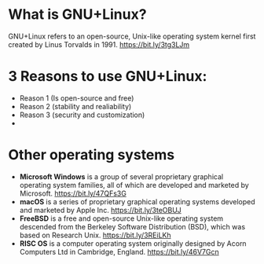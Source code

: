 # What is GNU+Linux?
GNU+Linux refers to an open-source, Unix-like operating system kernel first created by Linus Torvalds in 1991.
https://bit.ly/3tg3LJm

# 3 Reasons to use GNU+Linux:
* Reason 1 (Is open-source and free)
* Reason 2 (stability and realiability)
* Reason 3 (security and customization)
* 
# Other operating systems
* **Microsoft Windows** is a group of several proprietary graphical operating system families, all of which are developed and marketed by Microsoft.
https://bit.ly/47QFs3G
* **macOS** is a series of proprietary graphical operating systems developed and marketed by Apple Inc.
https://bit.ly/3teOBUJ
* **FreeBSD** is a free and open-source Unix-like operating system descended from the Berkeley Software Distribution (BSD), which was based on Research Unix.
https://bit.ly/3REiLKh
* **RISC OS** is a computer operating system originally designed by Acorn Computers Ltd in Cambridge, England. 
https://bit.ly/46V7Gcn


